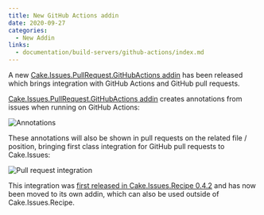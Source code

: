 ```yaml
---
title: New GitHub Actions addin
date: 2020-09-27
categories:
  - New Addin
links:
  - documentation/build-servers/github-actions/index.md
---
```


A new [Cake.Issues.PullRequest.GitHubActions addin] has been released which brings integration with GitHub Actions and GitHub pull requests.

<!-- more -->

[Cake.Issues.PullRequest.GitHubActions addin] creates annotations from issues when running on GitHub Actions:

![Annotations](../../documentation/build-servers/github-actions/githubactions-annotations.png "Annotations")

These annotations will also be shown in pull requests on the related file / position,
bringing first class integration for GitHub pull requests to Cake.Issues:

![Pull request integration](../../documentation/build-servers/github-actions/githubactions-pullrequest-integration.png "Pull request integration")

This integration was [first released in Cake.Issues.Recipe 0.4.2] and has now been moved to its own addin, which can also be used outside of
Cake.Issues.Recipe.

[Cake.Issues.PullRequest.GitHubActions addin]: ../../documentation/build-servers/github-actions/index.md
[first released in Cake.Issues.Recipe 0.4.2]: 2020-09-24-cake-issues-recipe-v0.4.2-released.md
